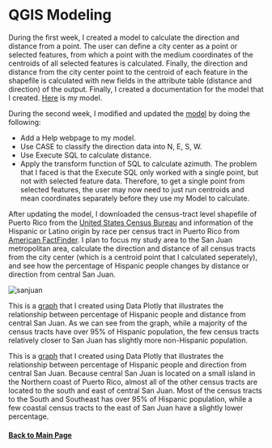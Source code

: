# QGIS Modeling
During the first week, I created a model to calculate the direction and distance from a point. The user can define a city center as a point or selected features, from which a point with the medium coordinates of the centroids of all selected features is calculated. Finally, the direction and distance from the city center point to the centroid of each feature in the shapefile is calculated with new fields in the attribute table (distance and direction) of the output. Finally, I created a documentation for the model that I created. [Here](model/distance_from_point.model3) is my model.

During the second week, I modified and updated the [model](model/new_distance_from_point.model3) by doing the following:
- Add a Help webpage to my model.
- Use CASE to classify the direction data into N, E, S, W.
- Use Execute SQL to calculate distance.
- Apply the transform function of SQL to calculate azimuth.
The problem that I faced is that the Execute SQL only worked with a single point, but not with selected feature data. Therefore, to get a single point from selected features, the user may now need to just run centroids and mean coordinates separately before they use my Model to calculate. 

After updating the model, I downloaded the census-tract level shapefile of Puerto Rico from the [United States Census Bureau](https://www.census.gov/geographies/mapping-files/time-series/geo/carto-boundary-file.html) and information of the Hispanic or Latino origin by race per census tract in Puerto Rico from [American FactFinder](https://factfinder.census.gov/faces/nav/jsf/pages/index.xhtml). I plan to focus my study area to the San Juan metropolitan area, calculate the direction and distance of all census tracts from the city center (which is a centroid point that I calculated seperately), and see how the percentage of Hispanic people changes by distance or direction from central San Juan. 

![sanjuan](https://user-images.githubusercontent.com/25497706/68078465-4415ea80-fdac-11e9-970d-f1052a7b6d6d.png)


This is a [graph](../Plots/San_Juan_Plot_1.html) that I created using Data Plotly that illustrates the relationship between percentage of Hispanic people and distance from central San Juan. As we can see from the graph, while a majority of the census tracts have over 95% of Hispanic population, the few census tracts relatively closer to San Juan has slightly more non-Hispanic population. 

This is a [graph](../Plots/San_Juan_Plot_2.html) that I created using Data Plotly that illustrates the relationship between percentage of Hispanic people and direction from central San Juan. Because central San Juan is located on a small island in the Northern coast of Puerto Rico, almost all of the other census tracts are located to the south and east of central San Juan. Most of the census tracts to the South and Southeast has over 95% of Hispanic population, while a few coastal census tracts to the east of San Juan have a slightly lower percentage. 


#### [Back to Main Page](index.md)
